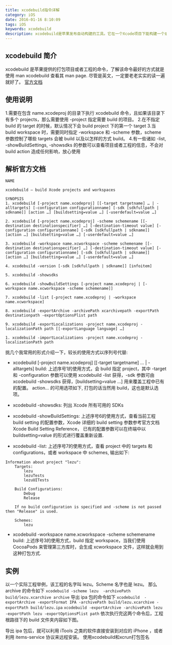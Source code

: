 ```yaml
---
title: xcodebuild指令详解
category: iOS
date: 2016-01-16 8:10:09
tags: iOS
keywords: xcodebuild
description: xcodebuild是苹果发布自动构建的工具。它在一个Xcode项目下能构建一个或者多个targets ，也能在一个workspace或者Xcode项目上构建scheme。
---
```


## xcodebuild 简介
xcodebuild 是苹果提供的打包项目或者工程的命令，了解该命令最好的方式就是使用 man xcodebuild 查看其 man page. 尽管是英文，一定要老老实实的读一遍就好了。
[官方文档](https://developer.apple.com/legacy/library/documentation/Darwin/Reference/ManPages/man1/xcodebuild.1.html)
## 使用说明
1.需要在包含 name.xcodeproj 的目录下执行 xcodebuild 命令，且如果该目录下有多个 projects，那么需要使用 -project 指定需要 build 的项目。
2.在不指定 build 的 target 的时候，默认情况下会 build project 下的第一个 target
3.当 build workspace 时，需要同时指定 -workspace 和 -scheme 参数，scheme 参数控制了哪些 targets 会被 build 以及以怎样的方式 build。
4.有一些诸如 -list, -showBuildSettings, -showsdks 的参数可以查看项目或者工程的信息，不会对 build action 造成任何影响，放心使用
## 解析官方文档
```
NAME

xcodebuild – build Xcode projects and workspaces

SYNOPSIS
1. xcodebuild [-project name.xcodeproj] [[-target targetname] … | -alltargets] [-configuration configurationname] [-sdk [sdkfullpath | sdkname]] [action …] [buildsetting=value …] [-userdefault=value …]

2. xcodebuild [-project name.xcodeproj] -scheme schemename [[-destination destinationspecifier] …] [-destination-timeout value] [-configuration configurationname] [-sdk [sdkfullpath | sdkname]] [action …] [buildsetting=value …] [-userdefault=value …]

3. xcodebuild -workspace name.xcworkspace -scheme schemename [[-destination destinationspecifier] …] [-destination-timeout value] [-configuration configurationname] [-sdk [sdkfullpath | sdkname]] [action …] [buildsetting=value …] [-userdefault=value …]

4. xcodebuild -version [-sdk [sdkfullpath | sdkname]] [infoitem]

5. xcodebuild -showsdks

6. xcodebuild -showBuildSettings [-project name.xcodeproj | [-workspace name.xcworkspace -scheme schemename]]

7. xcodebuild -list [-project name.xcodeproj | -workspace name.xcworkspace]

8. xcodebuild -exportArchive -archivePath xcarchivepath -exportPath destinationpath -exportOptionsPlist path

9. xcodebuild -exportLocalizations -project name.xcodeproj -localizationPath path [[-exportLanguage language] …]

1. xcodebuild -importLocalizations -project name.xcodeproj -localizationPath path

```
挑几个我常用的形式介绍一下，较长的使用方式以序列号代替:
* xcodebuild [-project name.xcodeproj] [[-target targetname] ... | -alltargets] build: 上述序号1的使用方式，会 build 指定 project，其中 -target 和 -configuration 参数可以使用 xcodebuild -list 获得，-sdk 参数可由 xcodebuild -showsdks 获得，[buildsetting=value ...] 用来覆盖工程中已有的配置。 action... 的可用选项如下, 打包的话当然用 build，这也是默认选项。

* xcodebuild -showsdks: 列出 Xcode 所有可用的 SDKs

* xcodebuild -showBuildSettings: 上述序号6的使用方式，查看当前工程 build setting 的配置参数，Xcode 详细的 build setting 参数参考官方文档 Xcode Build Setting Reference， 已有的配置参数可以在终端中以 buildsetting=value 的形式进行覆盖重新设置.

* xcodebuild -list: 上述序号7的使用方式，查看 project 中的 targets 和 configurations，或者 workspace 中 schemes, 输出如下:
```
Information about project "lezu":
    Targets:
        lezu
        lezuTests
        lezuUITests

    Build Configurations:
        Debug
        Release

    If no build configuration is specified and -scheme is not passed then "Release" is used.

    Schemes:
        lezu
```
* xcodebuild -workspace name.xcworkspace -scheme schemename build: 上述序号3的使用方式，build 指定 workspace，当我们使用 CocoaPods 来管理第三方库时，会生成 xcworkspace 文件，这样就会用到这种打包方式.
## 实例
以一个实际工程举例，该工程的名字叫 lezu。Scheme 名字也是 lezu。 那么 archive 的命令如下
`xcodebuild -scheme lezu  -archivePath build/lezu.xcarchive archive`
导出 ipa 包的命令如下
`xcodebuild  -exportArchive -exportFormat IPA -archivePath build/lezu.xcarchive -exportPath build/lezu.ipa`
`xcodebuild -exportArchive -archivePath lezu -exportPath lezu -exportOptionsPlist path`
依次执行完这两个命令后，工程根路径下的 build 文件夹内容如下图。


导出 ipa 包后，就可以利用 iTools 之类的软件直接安装到对应的 iPhone ，或者利用 items-service 协议来远程安装。
使用xcodebuild和xcrun打包签名





